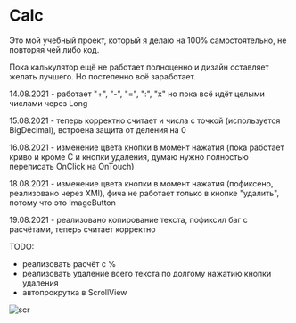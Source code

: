 # Calc

Это мой учебный проект, который я делаю на 100% самостоятельно, не повторяя чей либо код.


Пока калькулятор ещё не работает полноценно и дизайн оставляет желать лучшего. Но постепенно всё заработает.

14.08.2021 - работает "+", "-", "=", ":", "х"
но пока всё идёт целыми числами через Long

15.08.2021 - теперь корректно считает и числа с точкой (используется BigDecimal), встроена защита от деления на 0

16.08.2021 - изменение цвета кнопки в момент нажатия (пока работает криво и кроме C и кнопки удаления, думаю нужно полностью переписать OnClick на OnTouch)

18.08.2021 - изменение цвета кнопки в момент нажатия (пофиксено, реализовано через XMl), фича не работает только в кнопке "удалить", потому что это ImageButton

19.08.2021 - реализовано копирование текста, пофиксил баг с расчётами, теперь считает корректно



TODO:
- реализовать расчёт с %
- реализовать удаление всего текста по долгому нажатию кнопки удаления
- автопрокрутка в ScrollView


![scr](https://user-images.githubusercontent.com/59067552/129471271-75975962-3654-4d4e-b837-e24797fa8a09.png)

